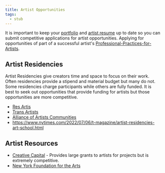 ```yaml
---
title: Artist Opportunities
tags:
  - stub
---
```


It is important to keep your [portfolio](../art-faq/artist-portfolio-website-how-to-guide.md) and [artist resume](how-to-write-an-artist-resume.md) up to date so you can submit competitive applications for artist opportunities. Applying for opportunities of part of a successful artist's [Professional-Practices-for-Artists](professional-practices-for-artists.md).

## Artist Residencies

Artist Residencies give creators time and space to focus on their work. Often residencies provide a stipend and material budget but many do not. Some residencies charge participants while others are fully funded. It is best to seek out opportunities that provide funding for artists but those opportunities are more competitive.

- [Res Artis](http://www.resartis.org/)
- [Trans Artists](http://www.transartists.org/)
- [Alliance of Artists Communities](http://www.artistcommunities.org/)
- https://www.nytimes.com/2022/07/06/t-magazine/artist-residencies-art-school.html

## Artist Resources

- [Creative Capital](https://www.creative-capital.org/) - Provides large grants to artists for projects but is extremely competitive.
- [New York Foundation for the Arts](https://www.nyfa.org/)

